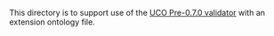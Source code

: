 This directory is to support use of the [UCO Pre-0.7.0 validator](https://github.com/ucoProject/UCO-Utility-Pre-0.7.0-Validator) with an extension ontology file.
